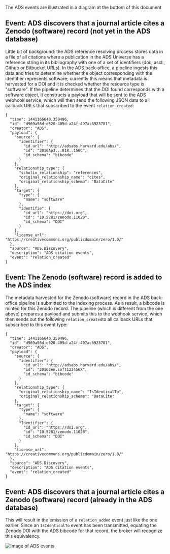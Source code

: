 
The ADS events are illustrated in a diagram at the bottom of this document

## Event: ADS discovers that a journal article cites a Zenodo (software) record (not yet in the ADS database)

Little bit of background: the ADS reference resolving process stores data in a file of all citations where a publication in the ADS Universe has a reference string in its bibliography with one of a set of identifiers (doi:, ascl:, Github or Bitbucket URLs). In the ADS back-office, a pipeline ingests this data and tries to determine whether the object corresponding with the identifier represents software; currently this means that metadata is harvested for a DOI and it is checked whether the resource type is "software". If the pipeline determines that the DOI found corresponds with a software object, it constructs a payload that will be sent to the ADS webhook service, which will then send the following JSON data to all callback URLs that subscribed to the event `relation_created`:
```
{
  "time": 1441166640.359496,
  "id": "d969a56d-e520-405d-a24f-497ac6923781",
  "creator": "ADS",
  "payload": {
    "source": {
      "identifier": {
        "id_url": "http://adsabs.harvard.edu/abs/",
        "id": "2016ApJ...818..156C",
        "id_schema": "bibcode"
      }
    },
    "relationship_type": {
      "scholix_relationship": "references",
      "original_relationship_name": "cites",
      "original_relationship_schema": "DataCite"
    },
    "target": {
      "type": {
        "name": "software"
      },
      "identifie": {
        "id_url": "https://doi.org",
        "id": "10.5281/zenodo.11020",
        "id_schema": "DOI"
      }
    },
    "license_url": "https://creativecommons.org/publicdomain/zero/1.0/"
  },
  "source": "ADS.Discovery",
  "description": "ADS citation events",
  "event": "relation_created"
}
```

## Event: The Zenodo (software) record is added to the ADS index

The metadata harvested for the Zenodo (software) record in the ADS back-office pipeline is submitted to the indexing process. As a result, a bibcode is minted for this Zenodo record. The pipeline (which is different from the one above) prepares a payload and submits this to the webhook service, which then sends out the following `relation_created`to all callback URLs that subscribed to this event type:
```
{
  "time": 1441166640.359496,
  "id": "d969a56d-e520-405d-a24f-497ac6923781",
  "creator": "ADS",
  "payload": {
    "source": {
      "identifier": {
        "id_url": "http://adsabs.harvard.edu/abs/",
        "id": "2016zen.soft123456X",
        "id_schema": "bibcode"
      }
    },
    "relationship_type": {
      "original_relationship_name": "IsIdenticalTo",
      "original_relationship_schema": "DataCite"
    },
    "target": {
      "type": {
        "name": "software"
      },
      "Identifier": {
        "id_url": "https://doi.org",
        "id": "10.5281/zenodo.11020",
        "id_schema": "DOI"
      }
    },
    "license_url": "https://creativecommons.org/publicdomain/zero/1.0/"
  },
  "source": "ADS.Discovery",
  "description": "ADS citation events",
  "event": "relation_created"
}
```

## Event: ADS discovers that a journal article cites a Zenodo (software) record (already in the ADS database)

This will result in the emission of a `relation_added` event just like the one earlier. Since an `IsIdenticalTo` event has been transmitted, equating the Zenodo DOI with the ADS bibcode for that record, the broker will recognize this equivalency.

![Image of ADS events](https://github.com/asclepias/event-model/blob/master/ADS_events.png)
